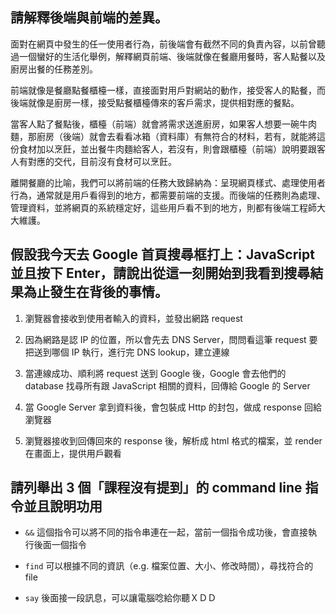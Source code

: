 ## 請解釋後端與前端的差異。

面對在網頁中發生的任一使用者行為，前後端會有截然不同的負責內容，以前曾聽過一個蠻好的生活化舉例，解釋網頁前端、後端就像在餐廳用餐時，客人點餐以及廚房出餐的任務差別。

前端就像是餐廳點餐櫃檯一樣，直接面對用戶對網站的動作，接受客人的點餐，而後端就像是廚房一樣，接受點餐櫃檯傳來的客戶需求，提供相對應的餐點。

當客人點了餐點後，櫃檯（前端）就會將需求送進廚房，如果客人想要一碗牛肉麵，那廚房（後端）就會去看看冰箱（資料庫）有無符合的材料，若有，就能將這份食材加以烹飪，並出餐牛肉麵給客人，若沒有，則會跟櫃檯（前端）說明要跟客人有對應的交代，目前沒有食材可以烹飪。

離開餐廳的比喻，我們可以將前端的任務大致歸納為：呈現網頁樣式、處理使用者行為，通常就是用戶看得到的地方，都需要前端的支援。而後端的任務則為處理、管理資料，並將網頁的系統穩定好，這些用戶看不到的地方，則都有後端工程師大大維護。

## 假設我今天去 Google 首頁搜尋框打上：JavaScript 並且按下 Enter，請說出從這一刻開始到我看到搜尋結果為止發生在背後的事情。

1. 瀏覽器會接收到使用者輸入的資料，並發出網路 request

2. 因為網路是認 IP 的位置，所以會先去 DNS Server，問問看這筆 request 要把送到哪個 IP 執行，進行完 DNS lookup，建立連線

3. 當連線成功、順利將 request 送到 Google 後，Google 會去他們的 database 找尋所有跟 JavaScript 相關的資料，回傳給 Google 的 Server

4. 當 Google Server 拿到資料後，會包裝成 Http 的封包，做成 response 回給瀏覽器

5. 瀏覽器接收到回傳回來的 response 後，解析成 html 格式的檔案，並 render 在畫面上，提供用戶觀看


## 請列舉出 3 個「課程沒有提到」的 command line 指令並且說明功用

* `&&` 這個指令可以將不同的指令串連在一起，當前一個指令成功後，會直接執行後面一個指令

* `find` 可以根據不同的資訊（e.g. 檔案位置、大小、修改時間），尋找符合的 file

* `say` 後面接一段訊息，可以讓電腦唸給你聽ＸＤＤ